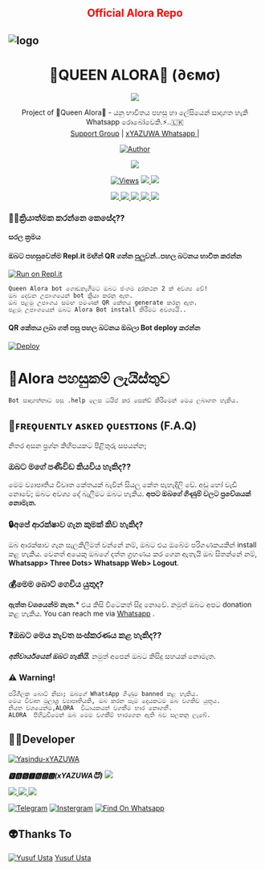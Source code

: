 <h2 align="center" style="color:red;">Official Alora Repo<h2>
    
</a>          


</a>

![logo](https://i.ibb.co/J2rwPPj/20211107-201343.jpg)
<h1 align="center"><b> 🔹QUEEN ALORA🔹 (∂ємσ) </b></h1>

</a>
             
<p align="center">
  <img src="https://readme-typing-svg.herokuapp.com/?lines=Welcome+to+Queen+Alora&font=Fira%20Code&center=true&width=380&height=50">

</a>
<p align="center">
    Project of  🔹Queen Alora🔺 - යනු භාවිතය පහසු හා ලේසියෙන් සාදාගත හැකි Whatsapp රොබෝවෙකි.⚡..🇱🇰
    <br>
        <a href="https://chat.whatsapp.com/">Support Group</a> |
        <a href="https://Wa.me/+94762175136">xYAZUWA Whatsapp </a> |
   </a>    
        
  <p align="center">
<a href="https://t.me/alorawa"><img title="Author" src="https://img.shields.io/badge/BOT -CHANNEL-/JulieMwol?color=blue&style=for-the-badge&logo=telegram"></a>
</p>
   </a>
</p>
<p align="center">
  <a href="https://github.com/xYAZUWA/QueenAlora.>
    <img src="https://img.shields.io/docker/pulls/fusuf/whatsasena?style=flat-square"/></a>
  
  </a>
  <a href="https://github.com/xYAZUWA/QueenAlora.">
    <img src="https://img.shields.io/docker/image-size/fusuf/whatsasena?style=flat-square">
    
  </a>
</p>

<p align="center">
  <a href="https://github.com/xYAZUWA/QueenAlora.">
    <img src="https://hits.seeyoufarm.com/api/count/incr/badge.svg?url=https%3A%2F%2Fgithub.com%2FxYAZUWA2%2FQueenAlora.&count_bg=%2379C83D&title_bg=%23555555&icon=gitpod.svg&icon_color=%23E7E7E7&title=Views&edge_flat=false" alt="Views"/></a>
  
  </a>
  <a href="https://github.com/xYAZUWA/QueenAlora.fork">
    <img src="https://img.shields.io/github/forks/xYAZUWA/QueenAlora.?label=Fork&style=social">
    
  </a>
  <a href="https://github.com/xYAZUWA/QueenAlora./stargazers">
    <img src="https://img.shields.io/github/stars/xYAZUWA/QueenAlora.?style=social">
  </a>
</p>

<p align="center">
  <a href="httsp://github.com/xYAZUWA/QueenAlora.">
    <img src="https://img.shields.io/github/repo-size/phaticusthiccy/WhatsAsenaDuplicated?color=purple&label=Repo%20Boyutu&style=plastic">

  </a>
  <a href="https://github.com/phaticusthiccy/WhatsAsenaDuplicated/blob/master/LICENSE">
    <img src="https://img.shields.io/github/license/phaticusthiccy/WhatsAsenaDuplicated?color=purple&label=License&style=plastic">

  </a>
  <a href="https://github.com/phaticusthiccy/WhatsAsenaDuplicated">
    <img src="https://img.shields.io/github/languages/top/phaticusthiccy/WhatsAsenaDuplicated?color=purple&label=Javascript&style=plastic">

  </a>
  <a href="https://github.com/phaticusthiccy">
    <img src="https://img.shields.io/static/v1?label=Author&message=x%20YAZUWA&color=purple&style=plastic">

  </a>
  <a href="https://wa.me/94762175136">
    <img src="https://img.shields.io/badge/Contact%20Me%20On%20Whatsapp-x%20Yazuwa%20-purple&style=plastic">

  </a>
</p>

### 👩‍🦰ක්‍රියාත්මක කරන්නෙ කෙසේද??

#### සරල ක්‍රමය

#### ඔබට පහසුවෙන්ම Repl.it මඟින් QR ගන්න පුලුවන්..පහල  බටනය භාවිත කරන්න
[![Run on Repl.it](https://repl.it/badge/github/quiec/whatsasena)](https://replit.com/@xYAZUWA/AloraBotQR)
```
Queen Alora bot ගොඩනැගීමට ඔබට ජංගම දුරකථන 2 ක් අවශ්‍ය වේ!
ඔබ දෙවන උපාංගයෙන් bot ක්‍රියා කරනු ඇත. 
ඔබ පළමු උපාංගය සමඟ පමණක් QR කේතය generate කරනු ඇත.
පළමු උපාංගයෙන් ඔබට Alora Bot install කිරීමට අවශ්‍යයි..
```
#### QR කේතය ලබා ගත් පසු පහල බටනය ඔබලා Bot deploy කරන්න
[![Deploy](https://www.herokucdn.com/deploy/button.svg)](https://dashboard.heroku.com/new?&template=https://github.com/xYAZUWA/AmazoneAlora)

# 💮Alora පහසුකම් ලැයිස්තුව
    Bot සාදාගත්තාට පසු .help ලෙස ටයිප් කර සෙන්ඩ් කිරිමෙන් මෙය ලබාගත හැකිය.
 

## 🌺ꜰʀᴇǫᴜᴇɴᴛʟʏ ᴀꜱᴋᴇᴅ ǫᴜᴇꜱᴛɪᴏɴꜱ (F.A.Q)
නිතර අසන ප්‍රශ්න කිහිපයකට පිළිතුරු සපයන්න;

### ඔබට මගේ පණිවිඩ කියවිය හැකිද??
මෙම ව්‍යාපෘතිය විවෘත කේතයක් බැවින් සියලු කේත පැහැදිලි වේ. අඩු හෝ වැඩි නොවේ; ඔබට අවශ්‍ය දේ බැලීමට ඔබට හැකිය. **අපට ඔබගේ ගිණුම් වලට ප්‍රවේශයක් නොමැත.**

### 🔒අපේ ආරක්ෂාව ගැන කුමක් කිව හැකිද?
ඔබ ආරක්ෂාව ගැන සැලකිලිමත් වන්නේ නම්, ඔබට එය ඔබේම පරිගණකයකින් install කළ හැකිය. වෙනත් අයෙකු ඔබගේ දත්ත ග්‍රහණය කර ගෙන ඇතැයි ඔබ සිතන්නේ නම්, **Whatsapp> Three Dots> Whatsapp Web> Logout**.

### 💰මෙම බොට් ගෙවිය යුතුද?
**ඇත්ත වශයෙන්ම නැත.*** එය කිසි විටෙකත් සිදු නොවේ. නමුත් ඔබට අපට donation කළ හැකිය. You can reach me via [Whatsapp](https://wa.me/+94762175136) .

### ❓ඔබට මෙය නැවත සංස්කරණය කළ හැකිද??
***අනිවාර්යයෙන් ඔබට හැකියි.*** නමුත් අපෙන් ඔබට කිසිදු සහයක් නොමැත.

### ⚠️ Warning! 
```
පරිශීලක බොට් නිසා; ඔබගේ WhatsApp ගිණුම banned කළ හැකිය.
මෙය විවෘත මූලාශ්‍ර ව්‍යාපෘතියකි, ඔබ කරන සෑම දෙයකටම ඔබ වගකිව යුතුය. 
නියත වශයෙන්ම,ALORA  විධායකයන් වගකීම භාර නොගනී.
ALORA  පිහිටුවීමෙන් ඔබ මෙම වගකීම් භාරගෙන ඇති බව සලකනු ලැබේ.
```

## 👨‍💻Developer

[![Yasindu-xYAZUWA](https://github.com/xYAZUWA.png?size=100)](https://https://youtu.be/mcEeIspWOpY)

 ***🆈🅰🆂🅸🅽🅳🆄(xYAZUWA😈)***
<a href="https://Wa.me/+94762175136">
    <img src="https://img.shields.io/badge/FindOn%20whatsapp-purple&style=plastic">
  
  </a>

<a href="https://Wa.me/+14382551507">
    <img src="https://img.shields.io/badge/FindOn%20Whatsapp-purple&style=plastic">
  
  </a>

<a href="https://Wa.me/+17722181933">
    <img src="https://img.shields.io/badge/FindOn%20Whatsapp-purple&style=plastic">
  
  </a>

<a href="https://Wa.me/+17723534981">
    <img src="https://img.shields.io/badge/FindOn%20Whatsapp-purple&style=plastic">
  
  </a>

[![Telegram](https://img.shields.io/badge/FindOn-Telegram-green.svg)](https://t.me/)
[![Instergram](https://img.shields.io/badge/FindOn-Instergram-green.svg)](https://instergram.com/)
[![Find On Whatsapp ](https://img.shields.io/badge/Findon-whatsapp-red.svg)](https://Wa.me/+94762175136)


## 👽Thanks To
[![Yusuf Usta](https://github.com/yusufusta.png?size=50)](https://t.me/fusufs)
[Yusuf Usta](https://t.me/fusufs)


